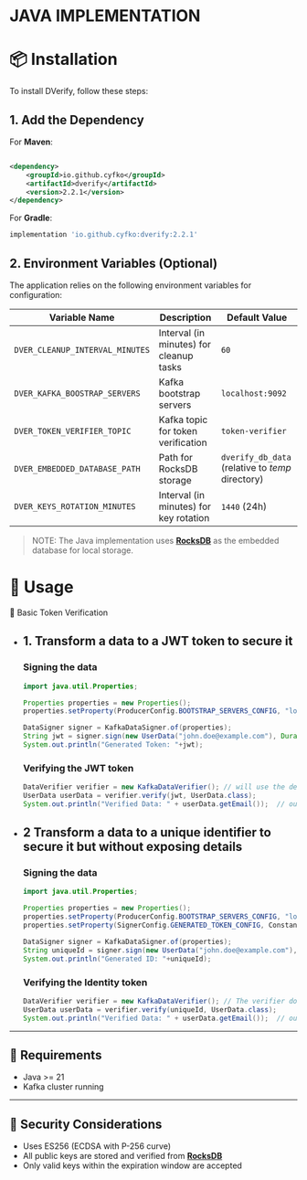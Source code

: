 JAVA IMPLEMENTATION
===================

# 📦 Installation

To install DVerify, follow these steps:

## 1. Add the Dependency

For **Maven**:

```xml

<dependency>
    <groupId>io.github.cyfko</groupId>
    <artifactId>dverify</artifactId>
    <version>2.2.1</version>
</dependency>
```

For **Gradle**:
```gradle
implementation 'io.github.cyfko:dverify:2.2.1'
```

## 2. Environment Variables (Optional)

The application relies on the following environment variables for configuration:

| Variable Name                     | Description                               | Default Value                                    |
|------------------------------------|-------------------------------------------|--------------------------------------------------|
| `DVER_CLEANUP_INTERVAL_MINUTES`   | Interval (in minutes) for cleanup tasks  | `60`                                             |
| `DVER_KAFKA_BOOSTRAP_SERVERS`     | Kafka bootstrap servers                  | `localhost:9092`                                 |
| `DVER_TOKEN_VERIFIER_TOPIC`       | Kafka topic for token verification       | `token-verifier`                                 |
| `DVER_EMBEDDED_DATABASE_PATH`     | Path for RocksDB storage                 | `dverify_db_data` (relative to _temp_ directory) |
| `DVER_KEYS_ROTATION_MINUTES`      | Interval (in minutes) for key rotation   | `1440` (24h)                                     |

> NOTE: The Java implementation uses **[RocksDB](https://rocksdb.org/)** as the embedded database for local storage.

# 🚀 Usage

🔑 Basic Token Verification

- ## 1. Transform a data to a JWT token to secure it
  ### Signing the data

    ```java
    import java.util.Properties;
    
    Properties properties = new Properties();
    properties.setProperty(ProducerConfig.BOOTSTRAP_SERVERS_CONFIG, "localhost:9092");
    
    DataSigner signer = KafkaDataSigner.of(properties);
    String jwt = signer.sign(new UserData("john.doe@example.com"), Duration.ofHours(2));
    System.out.println("Generated Token: "+jwt);
    ```

  ### Verifying the JWT token
    ```java
    DataVerifier verifier = new KafkaDataVerifier(); // will use the default config
    UserData userData = verifier.verify(jwt, UserData.class);
    System.out.println("Verified Data: " + userData.getEmail());  // output >> Verified Data: john.doe@example.com
    ```
- ## 2 Transform a data to a unique identifier to secure it but without exposing details
  ### Signing the data

    ```java
    import java.util.Properties;
    
    Properties properties = new Properties();
    properties.setProperty(ProducerConfig.BOOTSTRAP_SERVERS_CONFIG, "localhost:9092");
    properties.setProperty(SignerConfig.GENERATED_TOKEN_CONFIG, Constant.GENERATED_TOKEN_IDENTITY);
    
    DataSigner signer = KafkaDataSigner.of(properties);
    String uniqueId = signer.sign(new UserData("john.doe@example.com"), Duration.ofHours(2));
    System.out.println("Generated ID: "+uniqueId);
    ```

  ### Verifying the Identity token
    ```java
    DataVerifier verifier = new KafkaDataVerifier(); // The verifier does not have to change to accommodate to the generated token type!
    UserData userData = verifier.verify(uniqueId, UserData.class);
    System.out.println("Verified Data: " + userData.getEmail());  // output >> Verified Data: john.doe@example.com
    ```

---

## 📌 Requirements

- Java >= 21
- Kafka cluster running

---

## 🔐 Security Considerations

- Uses ES256 (ECDSA with P-256 curve)
- All public keys are stored and verified from **[RocksDB](https://rocksdb.org/)**
- Only valid keys within the expiration window are accepted

